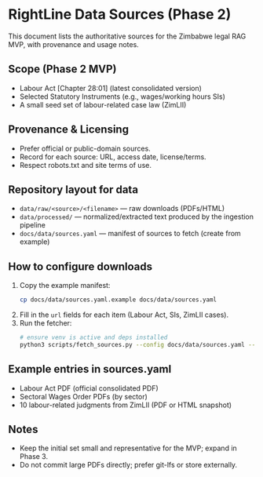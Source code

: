 # RightLine Data Sources (Phase 2)

This document lists the authoritative sources for the Zimbabwe legal RAG MVP, with provenance and usage notes.

## Scope (Phase 2 MVP)
- Labour Act [Chapter 28:01] (latest consolidated version)
- Selected Statutory Instruments (e.g., wages/working hours SIs)
- A small seed set of labour-related case law (ZimLII)

## Provenance & Licensing
- Prefer official or public-domain sources.
- Record for each source: URL, access date, license/terms.
- Respect robots.txt and site terms of use.

## Repository layout for data
- `data/raw/<source>/<filename>` — raw downloads (PDFs/HTML)
- `data/processed/` — normalized/extracted text produced by the ingestion pipeline
- `docs/data/sources.yaml` — manifest of sources to fetch (create from example)

## How to configure downloads
1. Copy the example manifest:
   ```bash
   cp docs/data/sources.yaml.example docs/data/sources.yaml
   ```
2. Fill in the `url` fields for each item (Labour Act, SIs, ZimLII cases).
3. Run the fetcher:
   ```bash
   # ensure venv is active and deps installed
   python3 scripts/fetch_sources.py --config docs/data/sources.yaml --out data/raw --delay 1.0
   ```

## Example entries in sources.yaml
- Labour Act PDF (official consolidated PDF)
- Sectoral Wages Order PDFs (by sector)
- 10 labour-related judgments from ZimLII (PDF or HTML snapshot)

## Notes
- Keep the initial set small and representative for the MVP; expand in Phase 3.
- Do not commit large PDFs directly; prefer git-lfs or store externally.
